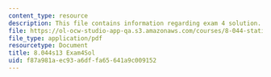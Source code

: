 ```yaml
---
content_type: resource
description: This file contains information regarding exam 4 solution.
file: https://ol-ocw-studio-app-qa.s3.amazonaws.com/courses/8-044-statistical-physics-i-spring-2013/f87a981aec93a6dffa65641a9c009152_MIT8_044S14_exam4sol_04.pdf
file_type: application/pdf
resourcetype: Document
title: 8.044s13 Exam4Sol
uid: f87a981a-ec93-a6df-fa65-641a9c009152
---
```

